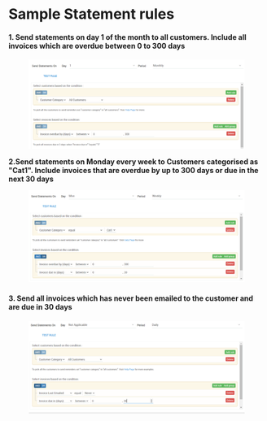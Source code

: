 # Sample Statement rules



#### 1. Send statements on day 1 of the month to all customers. Include all invoices which are overdue between 0 to 300 days

<figure><img src="../.gitbook/assets/Screenshot 2024-04-12 100834.png" alt=""><figcaption></figcaption></figure>

**2.Send statements on Monday every week to Customers categorised as "Cat1". Include invoices that are overdue by up to 300 days or due in the next 30 days**

<figure><img src="../.gitbook/assets/Screenshot 2024-04-12 101148.png" alt=""><figcaption></figcaption></figure>

#### 3. Send all invoices which has never been emailed to the customer and are due in 30 days

<figure><img src="../.gitbook/assets/Screenshot 2024-04-12 121624.png" alt=""><figcaption></figcaption></figure>

